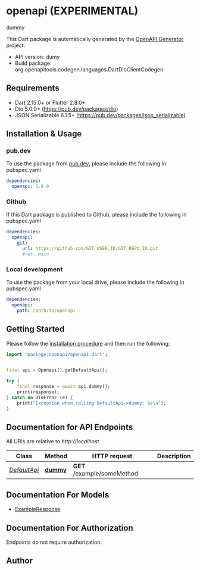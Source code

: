 # openapi (EXPERIMENTAL)
dummy

This Dart package is automatically generated by the [OpenAPI Generator](https://openapi-generator.tech) project:

- API version: dumy
- Build package: org.openapitools.codegen.languages.DartDioClientCodegen

## Requirements

* Dart 2.15.0+ or Flutter 2.8.0+
* Dio 5.0.0+ (https://pub.dev/packages/dio)
* JSON Serializable 6.1.5+ (https://pub.dev/packages/json_serializable)

## Installation & Usage

### pub.dev
To use the package from [pub.dev](https://pub.dev), please include the following in pubspec.yaml
```yaml
dependencies:
  openapi: 1.0.0
```

### Github
If this Dart package is published to Github, please include the following in pubspec.yaml
```yaml
dependencies:
  openapi:
    git:
      url: https://github.com/GIT_USER_ID/GIT_REPO_ID.git
      #ref: main
```

### Local development
To use the package from your local drive, please include the following in pubspec.yaml
```yaml
dependencies:
  openapi:
    path: /path/to/openapi
```

## Getting Started

Please follow the [installation procedure](#installation--usage) and then run the following:

```dart
import 'package:openapi/openapi.dart';


final api = Openapi().getDefaultApi();

try {
    final response = await api.dummy();
    print(response);
} catch on DioError (e) {
    print("Exception when calling DefaultApi->dummy: $e\n");
}

```

## Documentation for API Endpoints

All URIs are relative to *http://localhost*

Class | Method | HTTP request | Description
------------ | ------------- | ------------- | -------------
[*DefaultApi*](doc/DefaultApi.md) | [**dummy**](doc/DefaultApi.md#dummy) | **GET** /example/someMethod | 


## Documentation For Models

 - [ExampleResponse](doc/ExampleResponse.md)


## Documentation For Authorization

Endpoints do not require authorization.


## Author



